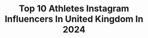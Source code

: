 ---
title: Top 10 Athletes Instagram Influencers In United Kingdom In 2024
description: >-
  Find top athletes Instagram influencers in United Kingdom in 2024. Most popular hashtags: #fitnessmotivation #lsswomen #strongwomen.
platform: Instagram
hits: 382
text_top: Discover the best Instagram influencers on inBeat.
text_bottom: Our platform has 382 Instagram influencers like this in United Kingdom for you to contact.
profiles:
  - username: "kariilondon"
    fullname: >-
      
    bio: >-
      I LIFT I CREATE 🖤 📍London but sometimes🇬🇩 Powered by @bulk Athlete code ‘KARII’ for 45% off 🤩💪🏾
    location: "United Kingdom"
    followers: 20415
    engagement: 875
    commentsToLikes: 0.031046
    id: ck5cfal0mmkxy0i110fvjbomn
    verified: false
    hashtags: "#legworkout, #fitnessmotivation, #legday, #pullups"
  - username: "jakeswightman"
    fullname: >-
      Jake Wightman
    bio: >-
      🇬🇧 800m | 1500m athlete 2022 World Champ 🌍 Olympian @newbalance @puresport 📩 hugo@ignite-sports.co.uk
    location: "United Kingdom"
    followers: 66178
    engagement: 659
    commentsToLikes: 0.006444
    id: ck0tuk8wt7jhs0i192vwyyb1d
    verified: true
    hashtags: "#thankstoyou"
  - username: "laviai"
    fullname: >-
      Laviai Nielsen (La-vi-ah)
    bio: >-
      /// @adidas 400m athlete 📧 @astrapartners @puresport @nielsenskitchen #bettertogether youtube vlogs👇🏽
    location: "United Kingdom"
    followers: 145683
    engagement: 1084
    commentsToLikes: 0.010587
    id: ck13big8cvk9f0i19cb7imslw
    verified: true
    hashtags: "#paris2024, #ad, #esteepartner, #worldathleticschamps"
  - username: "jeremyseewer91"
    fullname: >-
      Jeremy Seewer
    bio: >-
      MXGP Rider at Monster Energy Factory Yamaha 🥈MX2 - 2016 & 2017 🥈MXGP - 2019 / 2020 / 2022 🟢Monster Energy Athlete
    location: "United Kingdom"
    followers: 134684
    engagement: 874
    commentsToLikes: 0.006343
    id: ck0tvntu4c2ll0i198td4snps
    verified: true
    hashtags: "#jeremyseewer, #arcoditrento, #yamaha, #mxgp"
  - username: "behzingagram"
    fullname: >-
      Ethan Payne
    bio: >-
      Click Link Below For All ⤵️ 🦈 @gymshark Athlete ‘ETHAN’ 10% off 🎥 @joinsideplus 🎒 @SidemenClothing 🍟 @eatsides 🥃 @xixvodka
    location: "United Kingdom"
    followers: 4294071
    engagement: 987
    commentsToLikes: 0.002222
    id: ck0txw0jjkowf0i19kszcj29n
    verified: true
    hashtags: "#fc24, #gymshark66, #ad, #gym"
  - username: "nicolashamilton"
    fullname: >-
      Nicolas Hamilton
    bio: >-
      Limit Defier - @monsterenergy Athlete @onestreamsoftware Brand Ambassador 📧 Contact: andrew@84world.com Speaking: michael@speakingoffice.com 📚Book👇🏾
    location: "United Kingdom"
    followers: 371822
    engagement: 2226
    commentsToLikes: 0.009216
    id: ck6trjlq0zd180j71lvk0hlgc
    verified: true
    hashtags: "#gamer, #pacorabanneparfums, #metaquest2, #hero"
  - username: "jackgrealish"
    fullname: >-
      Jack Grealish
    bio: >-
      Man City & England @pumafootball Athlete 😀⚽️
    location: "United Kingdom"
    followers: 9174955
    engagement: 609
    commentsToLikes: 0.003725
    id: ck1388nmuf1200i191dew2av0
    verified: true
    hashtags: "#jackgrealish, #ellevatefootball, #ad, #ucl"
  - username: "amyod94"
    fullname: >-
      Amy O Donoghue
    bio: >-
      🇮🇪 Irish International Athlete 💫 Sharing the highs and lows of my running journey 🦋 All things fitness, mindset and fun 📧: hello@collabagency.com
    location: "United Kingdom"
    followers: 20908
    engagement: 550
    commentsToLikes: 0.018891
    id: ckf5o87181aqg0j23trvddt3t
    verified: false
    hashtags: "#lsswomen, #wwt, #trainingcamp, #yourlifeyourstyleyoursports"
  - username: "declanrice"
    fullname: >-
      Declan Rice
    bio: >-
      @arsenal @england @adidasfootball athlete.
    location: "United Kingdom"
    followers: 3553511
    engagement: 996
    commentsToLikes: 0.008829
    id: ck138ad72fa350i19fyek36hg
    verified: true
    hashtags: "#euro2024"
  - username: "millyg_fit"
    fullname: >-
      Milly G
    bio: >-
      @ameliaxgoldsmith faMILLY #gainwithmilly @vidabymillyg : 1-1 COACHING👇🏼 @gymshark athlete | code MILLY 10% off
    location: "United Kingdom"
    followers: 325233
    engagement: 428
    commentsToLikes: 0.006643
    id: ckzzr30fm57zi0i23wsj450aq
    verified: false
    hashtags: "#signetsunday, #milllysmessage"
---